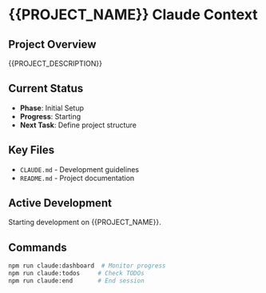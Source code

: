 # {{PROJECT_NAME}} Claude Context

## Project Overview
{{PROJECT_DESCRIPTION}}

## Current Status
- **Phase**: Initial Setup
- **Progress**: Starting
- **Next Task**: Define project structure

## Key Files
- `CLAUDE.md` - Development guidelines
- `README.md` - Project documentation

## Active Development
Starting development on {{PROJECT_NAME}}.

## Commands
```bash
npm run claude:dashboard  # Monitor progress
npm run claude:todos     # Check TODOs
npm run claude:end       # End session
```